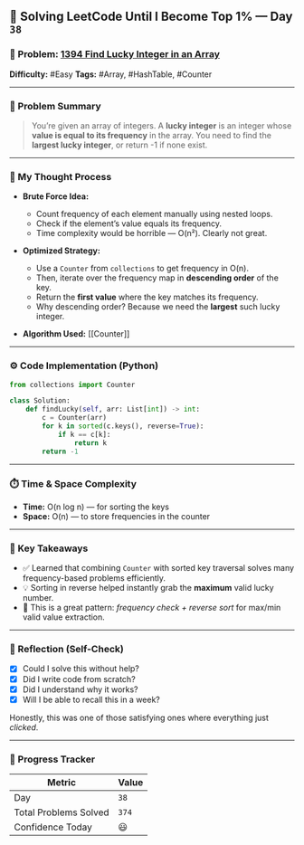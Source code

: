 
## 🧠 Solving LeetCode Until I Become Top 1% — Day `38`

### 🔹 Problem: [1394 Find Lucky Integer in an Array](https://leetcode.com/problems/find-lucky-integer-in-an-array)

**Difficulty:** #Easy
**Tags:** #Array, #HashTable, #Counter

---

### 📝 Problem Summary

> You’re given an array of integers. A **lucky integer** is an integer whose **value is equal to its frequency** in the array.
> You need to find the **largest lucky integer**, or return -1 if none exist.

---

### 🧠 My Thought Process

- **Brute Force Idea:**

  - Count frequency of each element manually using nested loops.
  - Check if the element’s value equals its frequency.
  - Time complexity would be horrible — O(n²). Clearly not great.

- **Optimized Strategy:**

  - Use a `Counter` from `collections` to get frequency in O(n).
  - Then, iterate over the frequency map in **descending order** of the key.
  - Return the **first value** where the key matches its frequency.
  - Why descending order? Because we need the **largest** such lucky integer.

- **Algorithm Used:**
  [[Counter]]

---

### ⚙️ Code Implementation (Python)

```python
from collections import Counter

class Solution:
    def findLucky(self, arr: List[int]) -> int:
        c = Counter(arr)
        for k in sorted(c.keys(), reverse=True):
            if k == c[k]:
                return k
        return -1
```

---

### ⏱️ Time & Space Complexity

- **Time:** O(n log n) — for sorting the keys
- **Space:** O(n) — to store frequencies in the counter

---

### 🧩 Key Takeaways

- ✅ Learned that combining `Counter` with sorted key traversal solves many frequency-based problems efficiently.
- 💡 Sorting in reverse helped instantly grab the **maximum** valid lucky number.
- 💭 This is a great pattern: _frequency check + reverse sort_ for max/min valid value extraction.

---

### 🔁 Reflection (Self-Check)

- [x] Could I solve this without help?
- [x] Did I write code from scratch?
- [x] Did I understand why it works?
- [x] Will I be able to recall this in a week?

Honestly, this was one of those satisfying ones where everything just _clicked_.

---

### 🚀 Progress Tracker

| Metric                | Value |
| --------------------- | ----- |
| Day                   | `38`  |
| Total Problems Solved | `374` |
| Confidence Today      | 😃    |
